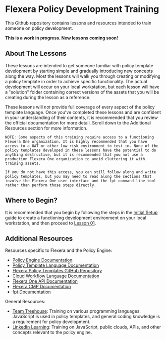 # Flexera Policy Development Training

This Github repository contains lessons and resources intended to train someone on policy development.

**This is a work in progress. New lessons coming soon!**

## About The Lessons

These lessons are intended to get someone familiar with policy template development by starting simple and gradually introducing new concepts along the way. Most the lessons will walk you through creating or modifying a policy template in order to achieve specific functionality. The actual development will occur on your local workstation, but each lesson will have a "solution" folder containing correct versions of the assets that you will be creating during the lesson as a reference.

These lessons will *not* provide full coverage of every aspect of the policy template language. Once you've completed these lessons and are confident in your understanding of their contents, it is recommended that you review the official documentation for more detail. Scroll down to the Additional Resources section for more information.

```text
NOTE: Some aspects of this training require access to a functioning Flexera One organization. It is highly recommended that you have access to a UAT or other low risk environment to test in. None of the policy templates developed in these lessons have the potential to do anything destructive, but it is recommended that you not use a production Flexera One organization to avoid cluttering it with training assets.

If you do not have this access, you can still follow along and write policy templates, but you may need to read along the sections that involve the Flexera One user interface and the fpt command line tool rather than perform those steps directly.
```

## Where to Begin?

It is recommended that you begin by following the steps in the [Initial Setup](https://github.com/flexera-public/policy_engine_training/blob/main/00_setup) guide to create a functioning development environment on your local workstation, and then proceed to [Lesson 01](https://github.com/flexera-public/policy_engine_training/blob/main/01_introduction).

## Additional Resources

Resources specific to Flexera and the Policy Engine:

* [Policy Engine Documentation](https://docs.flexera.com/flexera/EN/Automation/AboutPolicies.htm)
* [Policy Template Language Documentation](https://docs.flexera.com/flexera/EN/Automation/PTL.htm)
* [Flexera Policy Templates GitHub Repository](https://github.com/flexera-public/policy_templates)
* [Cloud Workflow Language Documentation](https://docs.flexera.com/flexera/EN/Automation/CWL.htm)
* [Flexera One API Documentation](https://developer.flexera.com/)
* [Flexera CMP Documentation](https://docs.rightscale.com/)
* [fpt Documentation](https://github.com/flexera-public/policy_sdk/blob/master/cmd/fpt/README.md)

General Resources:

* [Team Treehouse](https://teamtreehouse.com/): Training on various programming languages. JavaScript is used in policy templates, and general coding knowledge is a requirement for policy development.
* [LinkedIn Learning](https://www.linkedin.com/learning/): Training on JavaScript, public clouds, APIs, and other concepts relevant to the policy engine.
